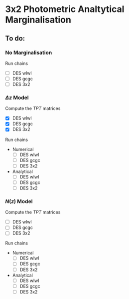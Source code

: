 # 3x2 Photometric Analtytical Marginalisation

## To do:

### No Marginalisation

Run chains
- [ ] DES wlwl
- [ ] DES gcgc
- [ ] DES 3x2

### $\Delta z$ Model

Compute the $TPT$ matrices
- [x] DES wlwl
- [x] DES gcgc
- [x] DES 3x2

Run chains
- Numerical
    - [ ] DES wlwl
    - [ ] DES gcgc
    - [ ] DES 3x2

- Analytical
    - [ ] DES wlwl
    - [ ] DES gcgc
    - [ ] DES 3x2

### $N(z)$ Model

Compute the $TPT$ matrices
- [ ] DES wlwl
- [ ] DES gcgc
- [ ] DES 3x2

Run chains
- Numerical
    - [ ] DES wlwl
    - [ ] DES gcgc
    - [ ] DES 3x2

- Analytical
    - [ ] DES wlwl
    - [ ] DES gcgc
    - [ ] DES 3x2
